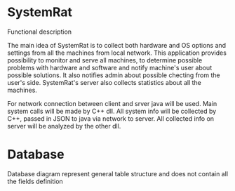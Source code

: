 # SystemRat

Functional description

The main idea of SystemRat is to collect both hardware and OS options and settings from all the machines from local network.
This application provides possibility to monitor and serve all machines, to determine possible problems with hardware and software and notify 
machine's user about possible solutions. It also notifies admin about possible checting from the user's side.
SystemRat's server also collects statistics about all the machines.

For network connection between client and srver java will be used. Main system calls will be made by C++ dll.
All system info will be collected by C++, passed in JSON to java via network to server. All collected info on server will be analyzed by the other dll.


# Database
Database diagram represent general table structure and does not contain all the fields definition